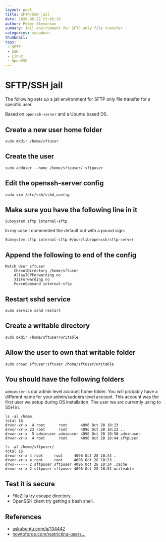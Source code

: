 ```yaml
---
layout: post
title: SFTP/SSH jail
date: 2020-05-22 23:45:19
author: Peter Stevenson
summary: Jail environment for SFTP only file transfer
categories: sysadmin
thumbnail:
tags:
 - SFTP
 - SSH
 - Linux
 - OpenSSH
---
```


# SFTP/SSH jail

The following sets up a jail environment for SFTP only file transfer for a specific user.

Based on `openssh-server` and a Ubuntu based OS.

## Create a new user home folder

`sudo mkdir /home/sftuser`

## Create the user

`sudo adduser --home /home/sftpuser/ sftpuser`

## Edit the openssh-server config

`sudo vim /etc/ssh/sshd_config`

## Make sure you have the following line in it

`Subsystem sftp internal-sftp`

In my case I commented the default out with a pound sign: 

`Subsystem sftp internal-sftp #/usr/lib/openssh/sftp-server`

## Append the following to end of the config

```
Match User sftuser
    ChrootDirectory /home/sftuser
    AllowTCPForwarding no
    X11Forwarding no
    ForceCommand internal-sftp
```

## Restart sshd service

`sudo service sshd restart`

## Create a writable directory

`sudo mkdir /home/sftuser/writable`

## Allow the user to own that writable folder

`sudo chown sftuser:sftuser /home/sftuser/writable`

## You should have the following folders

`adminuser` is our admin level account home folder. You will probably have a different name for your admin/sudoers level account. This account was the first user we setup during OS installation. The user we are currently using to SSH in.

```
ls -al /home
total 16
drwxr-xr-x  4 root      root      4096 Oct 28 10:23 .
drwxr-xr-x 23 root      root      4096 Oct 28 10:22 ..
drwxr-xr-x  5 adminuser adminuser 4096 Oct 28 10:50 adminuser
drwxr-xr-x  4 root      root      4096 Oct 28 10:44 sftpuser
```

```
ls -al /home/sftpuser/
total 16
drwxr-xr-x 4 root     root     4096 Oct 28 10:44 .
drwxr-xr-x 4 root     root     4096 Oct 28 10:23 ..
drwx------ 2 sftpuser sftpuser 4096 Oct 28 10:34 .cache
drwxr-xr-x 2 sftpuser sftpuser 4096 Oct 28 10:51 writeable
```

## Test it is secure

* FileZilla try escape directory.
* OpenSSH client try getting a bash shell.

## References

* [askubuntu.com/a/134442](https://askubuntu.com/a/134442)
* [howtoforge.com/restricting-users...](https://www.howtoforge.com/restricting-users-to-sftp-plus-setting-up-chrooted-ssh-sftp-debian-squeeze)
